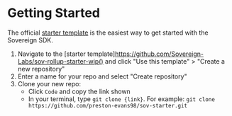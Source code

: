 # Getting Started

The official
[starter template](https://github.com/Sovereign-Labs/sov-rollup-starter-wip) is
the easiest way to get started with the Sovereign SDK.

1. Navigate to the [starter
   template]https://github.com/Sovereign-Labs/sov-rollup-starter-wip() and click
   "Use this template" > "Create a new repository"
2. Enter a name for your repo and select "Create repository"
3. Clone your new repo:
   - Click `Code` and copy the link shown
   - In your terminal, type `git clone {link}`. For example:
     `git clone https://github.com/preston-evans98/sov-starter.git`
